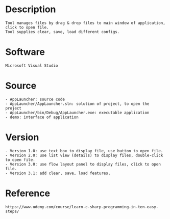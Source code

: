 # Description
    Tool manages files by drag & drop files to main window of application, click to open file. 
    Tool supplies clear, save, load different configs.
    
# Software
    Microsoft Visual Studio

# Source
    - AppLauncher: source code
    - AppLauncher/AppLauncher.sln: solution of project, to open the project
    - AppLauncher/bin/Debug/AppLauncher.exe: executable application
    - demo: interface of application

# Version
    - Version 1.0: use text box to display file, use button to open file.
    - Version 2.0: use list view (details) to display files, double-click to open file.
    - Version 3.0: use flow layout panel to display files, click to open file.
    - Version 3.1: add clear, save, load features.

# Reference
    https://www.udemy.com/course/learn-c-sharp-programming-in-ten-easy-steps/